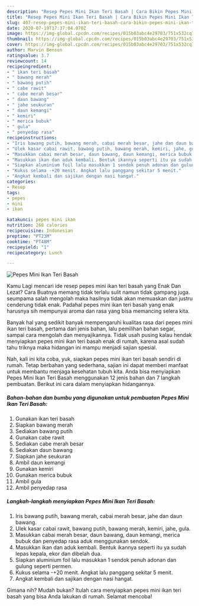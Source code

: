 ```yaml
---
description: "Resep Pepes Mini Ikan Teri Basah | Cara Bikin Pepes Mini Ikan Teri Basah Yang Bisa Manjain Lidah"
title: "Resep Pepes Mini Ikan Teri Basah | Cara Bikin Pepes Mini Ikan Teri Basah Yang Bisa Manjain Lidah"
slug: 407-resep-pepes-mini-ikan-teri-basah-cara-bikin-pepes-mini-ikan-teri-basah-yang-bisa-manjain-lidah
date: 2020-07-19T17:37:04.070Z
image: https://img-global.cpcdn.com/recipes/015b03abc4e29703/751x532cq70/pepes-mini-ikan-teri-basah-foto-resep-utama.jpg
thumbnail: https://img-global.cpcdn.com/recipes/015b03abc4e29703/751x532cq70/pepes-mini-ikan-teri-basah-foto-resep-utama.jpg
cover: https://img-global.cpcdn.com/recipes/015b03abc4e29703/751x532cq70/pepes-mini-ikan-teri-basah-foto-resep-utama.jpg
author: Marvin Benson
ratingvalue: 3.7
reviewcount: 14
recipeingredient:
- " ikan teri basah"
- " bawang merah"
- " bawang putih"
- " cabe rawit"
- " cabe merah besar"
- " daun bawang"
- " jahe seukuran"
- " daun kemangi"
- " kemiri"
- " merica bubuk"
- " gula"
- " penyedap rasa"
recipeinstructions:
- "Iris bawang putih, bawang merah, cabai merah besar, jahe dan daun bawang."
- "Ulek kasar cabai rawit, bawang putih, bawang merah, kemiri, jahe, gula."
- "Masukkan cabai merah besar, daun bawang, daun kemangi, merica bubuk dan penyedap rasa aduk menggunakan sendok."
- "Masukkan ikan dan aduk kembali. Bentuk ikannya seperti itu ya sudah lepas kepala, ekor dan dibelah dua."
- "Siapkan aluminium foil lalu masukkan 1 sendok penuh adonan dan gulung seperti permen."
- "Kukus selama -+20 menit. Angkat lalu panggang sekitar 5 menit."
- "Angkat kembali dan sajikan dengan nasi hangat."
categories:
- Resep
tags:
- pepes
- mini
- ikan

katakunci: pepes mini ikan 
nutrition: 268 calories
recipecuisine: Indonesian
preptime: "PT23M"
cooktime: "PT48M"
recipeyield: "1"
recipecategory: Lunch

---
```



![Pepes Mini Ikan Teri Basah](https://img-global.cpcdn.com/recipes/015b03abc4e29703/751x532cq70/pepes-mini-ikan-teri-basah-foto-resep-utama.jpg)

Kamu Lagi mencari ide resep pepes mini ikan teri basah yang Enak Dan Lezat? Cara Buatnya memang tidak terlalu sulit namun tidak gampang juga. seumpama salah mengolah maka hasilnya tidak akan memuaskan dan justru cenderung tidak enak. Padahal pepes mini ikan teri basah yang enak harusnya sih mempunyai aroma dan rasa yang bisa memancing selera kita.

Banyak hal yang sedikit banyak mempengaruhi kualitas rasa dari pepes mini ikan teri basah, pertama dari jenis bahan, lalu pemilihan bahan segar, sampai cara mengolah dan menyajikannya. Tidak usah pusing kalau hendak menyiapkan pepes mini ikan teri basah enak di rumah, karena asal sudah tahu triknya maka hidangan ini mampu menjadi sajian spesial.




Nah, kali ini kita coba, yuk, siapkan pepes mini ikan teri basah sendiri di rumah. Tetap berbahan yang sederhana, sajian ini dapat memberi manfaat untuk membantu menjaga kesehatan tubuh kita. Anda bisa menyiapkan Pepes Mini Ikan Teri Basah menggunakan 12 jenis bahan dan 7 langkah pembuatan. Berikut ini cara dalam menyiapkan hidangannya.

<!--inarticleads1-->

##### Bahan-bahan dan bumbu yang digunakan untuk pembuatan Pepes Mini Ikan Teri Basah:

1. Gunakan  ikan teri basah
1. Siapkan  bawang merah
1. Sediakan  bawang putih
1. Gunakan  cabe rawit
1. Sediakan  cabe merah besar
1. Sediakan  daun bawang
1. Siapkan  jahe seukuran
1. Ambil  daun kemangi
1. Gunakan  kemiri
1. Gunakan  merica bubuk
1. Ambil  gula
1. Ambil  penyedap rasa




<!--inarticleads2-->

##### Langkah-langkah menyiapkan Pepes Mini Ikan Teri Basah:

1. Iris bawang putih, bawang merah, cabai merah besar, jahe dan daun bawang.
1. Ulek kasar cabai rawit, bawang putih, bawang merah, kemiri, jahe, gula.
1. Masukkan cabai merah besar, daun bawang, daun kemangi, merica bubuk dan penyedap rasa aduk menggunakan sendok.
1. Masukkan ikan dan aduk kembali. Bentuk ikannya seperti itu ya sudah lepas kepala, ekor dan dibelah dua.
1. Siapkan aluminium foil lalu masukkan 1 sendok penuh adonan dan gulung seperti permen.
1. Kukus selama -+20 menit. Angkat lalu panggang sekitar 5 menit.
1. Angkat kembali dan sajikan dengan nasi hangat.




Gimana nih? Mudah bukan? Itulah cara menyiapkan pepes mini ikan teri basah yang bisa Anda lakukan di rumah. Selamat mencoba!
